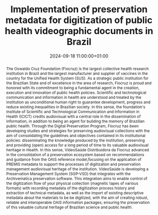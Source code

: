---
abstract: 'The Oswaldo Cruz Foundation (Fiocruz) is the largest collective health
  research institution in Brazil and the largest manufacturer and supplier of vaccines
  in the country for the Unified Health System (SUS). As a strategic public institution
  for the Brazilian State and of excellence in the area of research, Fiocruz is proud
  and honored with its commitment to being a fundamental agent in the creation, execution
  and innovation of public health policies.

  Scientific and technological communication and information in health are understood
  and treated by the institution as unconditional human right to guarantee development,
  progress and reduce existing inequalities in Brazilian society. In this sense, the
  foundation''s Institute of Scientific and Technological Communication and Information
  in Health (ICICT) credits audiovisual with a central role in the dissemination of
  information, in addition to being an agent for building the memory of Brazilian
  public health. Through the Digital Preservation Program, Fiocruz has been developing
  studies and strategies for preserving audiovisual collections with the aim of consolidating
  the guidelines and objectives contained in its institutional policies: disseminating
  the knowledge produced by the institution, preserving and providing (open) access
  for a long period of time to its valuable audiovisual heritage in Health.

  In this sense, VideoSaúde Distribuidora da Fiocruz advanced in the consolidation
  of a preservation ecosystem based on recommendations and guidance from the OAIS
  reference model,focusing on the application of PREMIS metadata to support the processes
  of digitization and preservation management audiovisual heritage of the institution.

  VideoSaúde is developing a Preservation Management System (SGP-VSD) that integrates
  with the Archivematica preservation software. This integration aims to enable control
  of the digitization flow of your physical collection (magnetic tapes of various
  formats) with recording metadata of the digitization process history and extraction
  of technical metadata, as well as the import of existing descriptive metadata about
  the materials to be be digitized, with the aim of creating robust, reliable and
  interoperable OAIS information packages, ensuring the preservation of this valuable
  cultural heritage of Brazilian science and public health.'
creators:
- Cleomar Huche Lopes
- ' Eliane Pontes'
- ' João Guilherme   Machado '
date: 2024-09-18 11:00:00+01:00
document_url: https://zenodo.org/records/13737270/download/pdf
grand_parent: iPRES
institutions: []
keywords:
- standards and models
- from document to data
landing_page_url: https://zenodo.org/records/13737270
language: eng
layout: publication
license: Creative Commons Zero (CC0-1.0)
notes_url: ''
parent: iPRES 2024
publication_type: poster
size: null
slides_url: ''
source_name: iPRES
stream_url: ''
title: Implementation of preservation metadata for digitization of public health videographic
  documents in Brazil
year: 2024
---